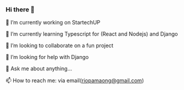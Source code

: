 ### Hi there 👋

🔭 I’m currently working on StartechUP
 
🌱 I’m currently learning Typescript for (React and Nodejs) and Django

👯 I’m looking to collaborate on a fun project

🤔 I’m looking for help with Django

💬 Ask me about anything...

📫 How to reach me: via email(riopamaong@gmail.com)









<!--
**riodel27/riodel27** is a ✨ _special_ ✨ repository because its `README.md` (this file) appears on your GitHub profile.

Here are some ideas to get you started:

- 🔭 I’m currently working on ...
- 🌱 I’m currently learning ...
- 👯 I’m looking to collaborate on ...
- 🤔 I’m looking for help with ...
- 💬 Ask me about ...
- 📫 How to reach me: ...
- 😄 Pronouns: ...
- ⚡ Fun fact: ...
-->
